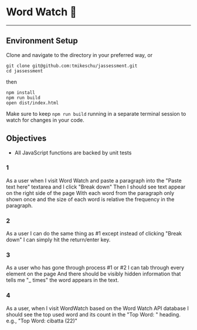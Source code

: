 # Word Watch 👀

---

## Environment Setup

Clone and navigate to the directory in your preferred way, or

```shell
git clone git@github.com:tmikeschu/jassessment.git
cd jassessment
```

then

```shell
npm install
npm run build
open dist/index.html
```

Make sure to keep `npm run build` running in a separate terminal session to
watch for changes in your code.

## Objectives

* All JavaScript functions are backed by unit tests

### 1

As a user
when I visit Word Watch
and paste a paragraph into the "Paste text here" textarea
and I click "Break down"
Then I should see text appear on the right side of the page
With each word from the paragraph only shown once
and the size of each word is relative the frequency in the paragraph.

### 2

As a user
I can do the same thing as #1
except instead of clicking "Break down"
I can simply hit the return/enter key.

### 3

As a user who has gone through process #1 or #2
I can tab through every element on the page
And there should be visibly hidden information
that tells me "_ times" the word appears in the text.

### 4

As a user,
when I visit WordWatch
based on the Word Watch API database
I should see the top used word and its count in the "Top Word: " heading.
e.g., "Top Word: cibatta (22)"

